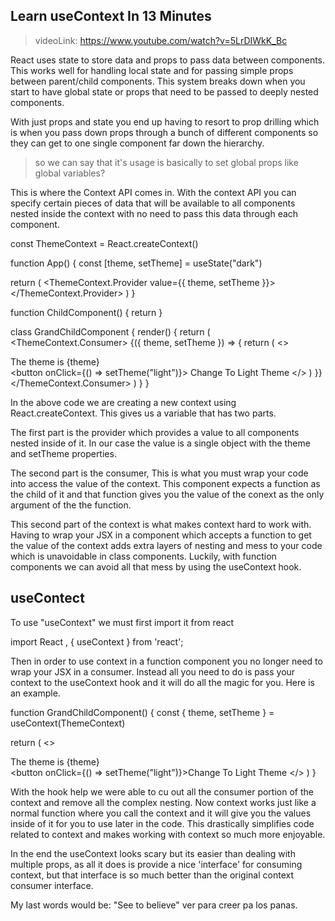 ##  Learn useContext In 13 Minutes

>   videoLink: https://www.youtube.com/watch?v=5LrDIWkK_Bc
 
React uses state to store data and props to pass data between components. This works well for handling local state and for passing simple props between parent/child components. This system breaks down when you start to have global state or props that need to be passed to deeply nested components. 

 With just props and state you end up having to resort to prop drilling which is when you pass down props through a bunch of different components so they can get to one single component far down the hierarchy.

 > so we can say that it's usage is basically to set global props like global variables?


 This is where the Context API comes in. With the context API you can specify certain pieces of data that will be available to all components nested inside the context with no need to pass this data through each component.

 const ThemeContext = React.createContext()

function App() {
  const [theme, setTheme] = useState("dark")

  return (
    <ThemeContext.Provider value={{ theme, setTheme }}>
      <ChildComponent />
    </ThemeContext.Provider>
  )
}

function ChildComponent() {
  return <GrandChildComponent />
}

class GrandChildComponent {
  render() {
    return (
      <ThemeContext.Consumer>
        {({ theme, setTheme }) => {
          return (
            <>
              <div>The theme is {theme}</div>
              <button onClick={() => setTheme("light")}>
                Change To Light Theme
              </button>
            </>
          )
        }}
      </ThemeContext.Consumer>
    )
  }
}

In the above code we are creating a new context using React.createContext. This gives us a variable that has two parts.

The first part is the provider which provides a value to all components nested inside of it. In our case the value is a single object with the theme and setTheme properties.

The second part is the consumer, This is what you must wrap your code into access the value of the context. This component expects a function as the child of it and that function gives you the value of the conext as the only argument of the the function.

This second part of the context is what makes context hard to work with. Having to wrap your JSX in a component which accepts a function to get the value of the context adds extra layers of nesting and mess to your code which is unavoidable in class components. Luckily, with function components we can avoid all that mess by using the useContext hook.


## useContect

To use "useContext" we must first import it from react

import React , { useContext } from 'react';

Then in order to use context in a function component you no longer need to wrap your JSX in a consumer. Instead all you need to do is pass your context to the useContext hook and it will do all the magic for you. Here is an example.

function GrandChildComponent() {
  const { theme, setTheme } = useContext(ThemeContext)

  return (
    <>
      <div>The theme is {theme}</div>
      <button onClick={() => setTheme("light")}>Change To Light Theme</button>
    </>
  )
}

With the hook help we were able to cu out all the consumer portion of the context and remove all the complex nesting.  Now context works just like a normal function where you call the context and it will give you the values inside of it for you to use later in the code. This drastically simplifies code related to context and makes working with context so much more enjoyable.


In the end the useContext looks scary but its easier than dealing with multiple props, as all it does is provide a nice 'interface' for consuming context,  but that interface is so much better than the original context consumer interface. 

My last words would be: "See to believe" ver para creer pa los panas.